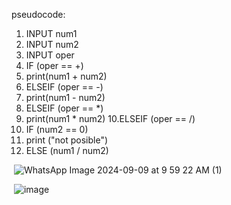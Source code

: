 pseudocode:
1. INPUT num1
2. INPUT num2
3. INPUT oper
4. IF (oper == +)
5.   print(num1 + num2)
6. ELSEIF (oper == -)
7.   print(num1 - num2)
8. ELSEIF (oper == *)
9.   print(num1 * num2)
10.ELSEIF (oper == /)
11.  IF (num2 == 0)
12.   print ("not posible")
13.  ELSE (num1 / num2)

<img> ![WhatsApp Image 2024-09-09 at 9 59 22 AM (1)](https://github.com/user-attachments/assets/8288d319-a73c-4561-a944-c68b3f218dca) </img>

<img> ![image](https://github.com/user-attachments/assets/352f3e0d-71c5-42d7-bcc2-7b5f1096fe5e) </img>




       
